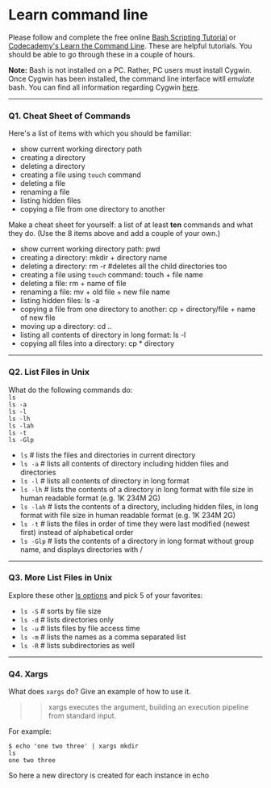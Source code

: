 # Learn command line

Please follow and complete the free online [Bash Scripting Tutorial](https://ryanstutorials.net/bash-scripting-tutorial/) or [Codecademy's Learn the Command Line](https://www.codecademy.com/learn/learn-the-command-line). These are helpful tutorials. You should be able to go through these in a couple of hours.

**Note:** Bash is not installed on a PC. Rather, PC users must install Cygwin. Once Cygwin has been installed, the command line interface witll _emulate_ bash. You can find all information regarding Cygwin [here](https://www.cygwin.com/).

---

### Q1.  Cheat Sheet of Commands  

Here's a list of items with which you should be familiar:  
* show current working directory path
* creating a directory
* deleting a directory
* creating a file using `touch` command
* deleting a file
* renaming a file
* listing hidden files
* copying a file from one directory to another

Make a cheat sheet for yourself: a list of at least **ten** commands and what they do.  (Use the 8 items above and add a couple of your own.)  

* show current working directory path: pwd
* creating a directory: mkdir + directory name
* deleting a directory: rm -r #deletes all the child directories too
* creating a file using `touch` command: touch + file name
* deleting a file: rm + name of file
* renaming a file: mv + old file + new file name
* listing hidden files: ls -a
* copying a file from one directory to another: cp + directory/file + name of new file
* moving up a directory: cd ..
* listing all contents of directory in long format: ls -l
* copying all files into a directory: cp * directory 

---

### Q2.  List Files in Unix   

What do the following commands do:  
`ls`  
`ls -a`  
`ls -l`  
`ls -lh`  
`ls -lah`  
`ls -t`  
`ls -Glp`  

* `ls` # lists the files and directories in current directory
* `ls -a`  # lists all contents of directory including hidden files and directories
* `ls -l`  # lists all contents of directory in long format
* `ls -lh` # lists the contents of a directory in long format with file size in human readable format (e.g. 1K 234M 2G)
* `ls -lah` # lists the contents of a directory, including hidden files, in long format with file size in human readable format (e.g. 1K 234M 2G)
* `ls -t`  # lists the files in order of time they were last modified (newest first) instead of alphabetical order
* `ls -Glp` # lists the contents of a directory in long format without group name, and displays directories with /  

---

### Q3.  More List Files in Unix  

Explore these other [ls options](http://www.techonthenet.com/unix/basic/ls.php) and pick 5 of your favorites:

* `ls -S` # sorts by file size
* `ls -d` # lists directories only
* `ls -u` # lists files by file access time
* `ls -m` # lists the names as a comma separated list
* `ls -R` # lists subdirectories as well

---

### Q4.  Xargs   

What does `xargs` do? Give an example of how to use it.

> > xargs executes the argument, building an execution pipeline from standard input. 

For example:
```
$ echo 'one two three' | xargs mkdir 
ls
one two three
```
So here a new directory is created for each instance in echo
 

